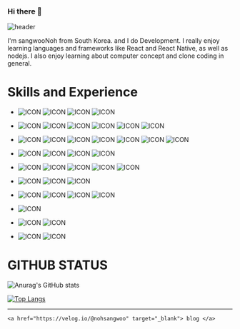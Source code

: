 ### Hi there 👋


![header](https://capsule-render.vercel.app/api?type=slice&color=auto&height=300&section=header&text=NOHSANGWOO&fontSize=90&animation=fadeIn)


I'm sangwooNoh from South Korea. and I do Development. I really enjoy learning languages and frameworks like React and React Native, as well as nodejs.
I also enjoy learning about computer concept and clone coding in general.



# Skills and Experience



 * ![ICON](https://img.shields.io/badge/Javascript-%23000000?style=flat-square&link=https://developer.mozilla.org/ko/docs/Web/JavaScript/&logo=JavaScript&logoColor=%23F7DF1E) ![ICON](https://img.shields.io/badge/TypeScript-%233178C6?style=flat-square&link=https://www.typescriptlang.org/&logo=TypeScript&logoColor=white) ![ICON](https://img.shields.io/badge/Node.js-%23339933?style=flat-square&link=https://nodejs.org/&logo=Node.js&logoColor=white) ![ICON](https://img.shields.io/badge/PHP-%23222630?style=flat-square&link=https://nodejs.org/&logo=PHP&logoColor=%23777BB4) 
 * ![ICON](https://img.shields.io/badge/ReactJS-%23282D33?style=flat-square&link=https://reactjs.org/&logo=React&logoColor=%2361DAFB) ![ICON](https://img.shields.io/badge/ReactNative-%23282D33?style=flat-square&link=https://reactnative.dev/&logo=React&logoColor=%2361DAFB) ![ICON](https://img.shields.io/badge/GraphQL-%23181F26?style=flat-square&link=https://graphql.org/&logo=Graphql&logoColor=%23E434AA) ![ICON](https://img.shields.io/badge/Apollo%20GraphQL-%23330ECA?style=flat-square&link=https://www.apollographql.com/&logo=ApolloGraphQL&logoColor=#311C87) ![ICON](https://img.shields.io/badge/NestJS-%230F0F10?style=flat-square&link=https://nestjs.com/&logo=NestJS&logoColor=%23E0234E) ![ICON](https://img.shields.io/badge/Prisma-%232D3748?style=flat-square&link=https://www.php.net/&logo=Prisma&logoColor=white) 
 * ![ICON](https://img.shields.io/badge/HTML5-%23E34F26?style=flat-square&link=https://www.w3schools.com/html/&logo=HTML5&logoColor=white) ![ICON](https://img.shields.io/badge/CSS3-%231572B6?style=flat-square&link=https://www.w3.org/Style/CSS/Overview.en.html/&logo=CSS3&logoColor=white) ![ICON](https://img.shields.io/badge/Tailwind%20CSS-%2338B2AC?style=flat-square&link=https://tailwindcss.com/&logo=TailwindCSS&logoColor=white) ![ICON](https://img.shields.io/badge/styled%20components-%23363636?style=flat-square&link=https://styled-components.com/&logo=styled-components&logoColor=%23DB7093) ![ICON](https://img.shields.io/badge/Bootstrap-%23DB7093?style=flat-square&link=https://getbootstrap.com/&logo=Bootstrap&logoColor=white) ![ICON](https://img.shields.io/badge/Bulma-%2300D1B2?style=flat-square&link=https://bulma.io/&logo=Bootstrap&logoColor=white) ![ICON](https://img.shields.io/badge/Sass-%23CC6699?style=flat-square&link=https://sass-lang.com//&logo=Sass&logoColor=white) 
  
 * ![ICON](https://img.shields.io/badge/Amazon%20AWS-%23232F3E?style=flat-square&link=https://aws.amazon.com/&logo=AmazonAWS&logoColor=white) ![ICON](https://img.shields.io/badge/Amazon%20S3-%23569A31?style=flat-square&link=https://s3.console.aws.amazon.com/s3/&logo=AmazonS3&logoColor=white) ![ICON](https://img.shields.io/badge/Netlify-%230E1F25?style=flat-square&link=https://www.netlify.com/&logo=Netlify&logoColor=%2300C7B7) ![ICON](https://img.shields.io/badge/Heroku-%23430098?style=flat-square&link=https://www.heroku.com&logo=Heroku&logoColor=white) 
 
* ![ICON](https://img.shields.io/badge/MySQL-%23F9F9F9?style=flat-square&link=https://www.mysql.com/&logo=MySQL&logoColor=%234479A1) ![ICON](https://img.shields.io/badge/Oracle-%23000000?style=flat-square&link=https://www.oracle.com/&logo=Oracle&logoColor=%23F80000) ![ICON](https://img.shields.io/badge/MongoDB-%23000000?style=flat-square&link=https://www.mongodb.com/&logo=MongoDB&logoColor=%2347A248) ![ICON](https://img.shields.io/badge/Firebase-%231A73E8?style=flat-square&link=https://www.mongodb.com/&logo=Firebase&logoColor=%23FFCA28) ![ICON](https://img.shields.io/badge/PostgreSQL-%23F9F9F9?style=flat-square&link=https://www.postgresql.org/&logo=PostgreSQL&logoColor=%234169E1)
*  ![ICON](https://img.shields.io/badge/Python-%233776AB?style=flat-square&link=https://www.python.org/&logo=Python&logoColor=white) ![ICON](https://img.shields.io/badge/-%23A8B9CC?style=flat-square&link=https://ko.wikipedia.org/wiki/C_(%ED%94%84%EB%A1%9C%EA%B7%B8%EB%9E%98%EB%B0%8D_%EC%96%B8%EC%96%B4)/&logo=C&logoColor=white) ![ICON](https://img.shields.io/badge/c++-%2300599C?style=flat-square&link=https://isocpp.org/&logo=C%2B%2B&logoColor=white)
* ![ICON](https://img.shields.io/badge/Arduino-%2300979D?style=flat-square&link=https://www.arduino.cc/&logo=Arduino&logoColor=white) ![ICON](https://img.shields.io/badge/raspberry%20Pi-%23F9F9F9?style=flat-square&link=https://www.raspberrypi.org/&logo=Raspberry-Pi&logoColor=%23A22846) ![ICON](https://img.shields.io/badge/Linux-%23FCC624?style=flat-square&link=https://www.linux.org/&logo=Linux&logoColor=white) ![ICON](https://img.shields.io/badge/Ubuntu-%23E95420?style=flat-square&link=https://ubuntu.com/&logo=Ubuntu&logoColor=white) 
* ![ICON](https://img.shields.io/badge/Arduino-%2300979D?style=flat-square&link=https://www.arduino.cc/&logo=Arduino&logoColor=white)
* ![ICON](https://img.shields.io/badge/WebRTC-%23333333?style=flat-square&link=https://webrtc.org/&logo=WebRTC&logoColor=white) ![ICON](https://img.shields.io/badge/Socket.io-%23010101?style=flat-square&link=https://socket.io/&logo=Socket.io&logoColor=white) 
* ![ICON](https://img.shields.io/badge/Adobe%20Premiere%20Pro-%2300015B?style=flat-square&link=https://www.adobe.com/&logo=AdobePremierePro&logoColor=%239999FF) ![ICON](https://img.shields.io/badge/Adobe%20After%20Effects-%2300015B?style=flat-square&link=https://www.adobe.com/&logo=AdobeAfterEffects&logoColor=%239999FF) 



# GITHUB STATUS

<div>  

![Anurag's GitHub stats](https://github-readme-stats.vercel.app/api?username=nohsangwoo&show_icons=true&theme=dark)

</div>

<div>
  
[![Top Langs](https://github-readme-stats.vercel.app/api/top-langs/?username=nohsangwoo&layout=compact)](https://github.com/anuraghazra/github-readme-stats)  

</div>




<!--
**nohsangwoo/nohsangwoo** is a ✨ _special_ ✨ repository because its `README.md` (this file) appears on your GitHub profile.

Here are some ideas to get you started:

- 🔭 I’m currently working on ...
- 🌱 I’m currently learning ...
- 👯 I’m looking to collaborate on ...
- 🤔 I’m looking for help with ...
- 💬 Ask me about ...
- 📫 How to reach me: ...
- 😄 Pronouns: ...
- ⚡ Fun fact: ...
header by https://github.com/kyechan99/capsule-render
badge by https://shields.io/
icon by https://simpleicons.org/
-->

<hr/>




	<a href="https://velog.io/@nohsangwoo" target="_blank"> blog </a>

